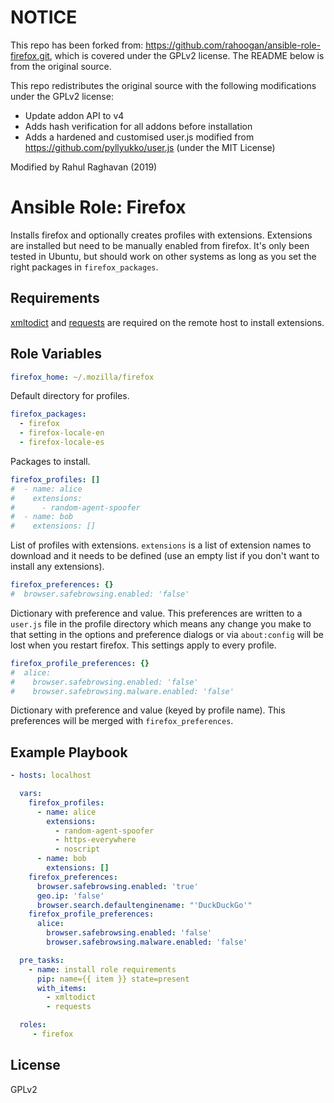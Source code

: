 # NOTICE
This repo has been forked from: https://github.com/rahoogan/ansible-role-firefox.git, which is covered under the GPLv2 license. The README below is from the original source.

This repo redistributes the original source with the following modifications under the GPLv2 license:
- Update addon API to v4
- Adds hash verification for all addons before installation
- Adds a hardened and customised user.js modified from https://github.com/pyllyukko/user.js (under the MIT License)

Modified by Rahul Raghavan (2019)

# Ansible Role: Firefox

Installs firefox and optionally creates profiles with extensions.
Extensions are installed but need to be manually enabled from firefox.
It's only been tested in Ubuntu, but should work on other systems as long as
you set the right packages in `firefox_packages`.

## Requirements

[xmltodict][0] and [requests][1] are required on the remote host to install
extensions.

## Role Variables

```yaml
firefox_home: ~/.mozilla/firefox
```

Default directory for profiles.

```yaml
firefox_packages:
  - firefox
  - firefox-locale-en
  - firefox-locale-es
```

Packages to install.

```yaml
firefox_profiles: []
#  - name: alice
#    extensions:
#      - random-agent-spoofer
#  - name: bob
#    extensions: []
```

List of profiles with extensions. `extensions` is a list of extension names to
download and it needs to be defined (use an empty list if you don't want to
install any extensions).

```yaml
firefox_preferences: {}
#  browser.safebrowsing.enabled: 'false'
```

Dictionary with preference and value. This preferences are written to a `user.js`
file in the profile directory which means any change you make to that setting in
the options and preference dialogs or via `about:config` will be lost when you
restart firefox. This settings apply to every profile.

```yaml
firefox_profile_preferences: {}
#  alice:
#    browser.safebrowsing.enabled: 'false'
#    browser.safebrowsing.malware.enabled: 'false'
```

Dictionary with preference and value (keyed by profile name). This preferences
will be merged with `firefox_preferences`.

## Example Playbook

```yaml
- hosts: localhost

  vars:
    firefox_profiles:
      - name: alice
        extensions:
          - random-agent-spoofer
          - https-everywhere
          - noscript
      - name: bob
        extensions: []
    firefox_preferences:
      browser.safebrowsing.enabled: 'true'
      geo.ip: 'false'
      browser.search.defaultenginename: "'DuckDuckGo'"
    firefox_profile_preferences:
      alice:
        browser.safebrowsing.enabled: 'false'
        browser.safebrowsing.malware.enabled: 'false'

  pre_tasks:
    - name: install role requirements
      pip: name={{ item }} state=present
      with_items:
        - xmltodict
        - requests

  roles:
     - firefox
```

License
-------

GPLv2



[0]: https://github.com/martinblech/xmltodict "xmltodict"
[1]: http://docs.python-requests.org/en/master "requests"
